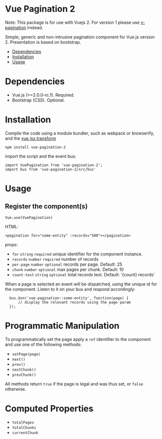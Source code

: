 # Vue Pagination 2

Note: This package is for use with Vuejs 2.
For version 1 please use [v-pagination](https://www.npmjs.com/package/v-pagination) instead.

Simple, generic and non-intrusive pagination component for Vue.js version 2.
Presentation is based on bootstrap.

- [Dependencies](#dependencies)
- [Installation](#installation)
- [Usage](#usage)

# Dependencies

* Vue.js (>=2.0.0-rc.1). Required.
* Bootstrap (CSS). Optional.

# Installation

Compile the code using a module bundler, such as webpack or browserify, and the [vue jsx transform](https://github.com/vuejs/babel-plugin-transform-vue-jsx)

    npm install vue-pagination-2

import the script and the event bus:

    import VuePagination from 'vue-pagination-2';
    import bus from 'vue-pagination-2/src/bus'

# Usage

## Register the component(s)

    Vue.use(VuePagination)

HTML:

    <pagination for="some-entity" :records="500"></pagination>

props:

* `for` `string` `required` unique identifier for the component instance.
* `records` `number` `required` number of records
* `per-page` `number` `optional` records per page. Default: 25
* `chunk` `number` `optional` max pages per chunk. Default: 10
* `count-text` `string` `optional` total records text. Default: '{count} records'

When a page is selected an event will be dispatched, using the unique id for the component.
Listen to it on your bus and respond accordingly:

      bus.$on('vue-pagination::some-entity', function(page) {
          // display the relevant records using the page param
      });

# Programmatic Manipulation

To programmatically set the page apply a `ref` identifier to the component and use one of the following methods:

* `setPage(page)`
* `next()`
* `prev()`
* `nextChunk()`
* `prevChunk()`

All methods return `true` if the page is legal and was thus set, or `false` otherwise.

# Computed Properties

* `totalPages`
* `totalChunks`
* `currentChunk`

